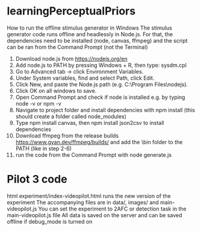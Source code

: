 # learningPerceptualPriors
How to run the offline stimulus generator in Windows 
The stimulus generator code runs offline and headlessly in Node.js. For that, the dependencies need to be installed (node, canvas, ffmpeg) and the script can be ran from the Command Prompt (not the Terminal)

1. Download node.js from https://nodejs.org/en
2. Add node.js to PATH by pressing Windows + R, then type: sysdm.cpl
3. Go to Advanced tab → click Environment Variables.
4. Under System variables, find and select Path, click Edit.
5. Click New, and paste the Node.js path (e.g. C:\Program Files\nodejs).
6. Click OK on all windows to save.
7. Open Command Prompt and check if node is installed e.g. by typing node -v or npm -v
8. Navigate to project folder and install dependencies with npm install (this should create a folder called node_modules)
9. Type npm install canvas, then npm install json2csv to install dependencies
10. Download ffmpeg from the release builds https://www.gyan.dev/ffmpeg/builds/ and add the \bin folder to the PATH (like in step 2-6)
11. run the code from the Command Prompt with node generate.js

# Pilot 3 code
html experiment/index-videopilot.html runs the new version of the experiment
The accompanying files are in data/, images/ and main-videopilot.js
You can set the experiment to 2AFC or detection task in the main-videopilot.js file
All data is saved on the server and can be saved offline if debug_mode is turned on
